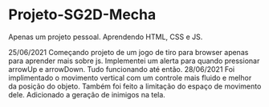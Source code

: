 # Projeto-SG2D-Mecha
Apenas um projeto pessoal. Aprendendo HTML, CSS e JS.

25/06/2021 
    Começando projeto de um jogo de tiro para browser apenas para aprender mais sobre js.
    Implementei um alerta para quando pressionar arrowUp e arrowDown.
    Tudo funcionando até então.
28/06/2021
    Foi implimentado o movimento vertical com um controle mais fluido e melhor 
    da posição do objeto.
    Também foi feito a limitação do espaço de movimento dele.
    Adicionado a geração de inimigos na tela.